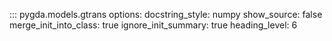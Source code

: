 ::: pygda.models.gtrans
    options:
      docstring_style: numpy
      show_source: false
      merge_init_into_class: true
      ignore_init_summary: true
      heading_level: 6
